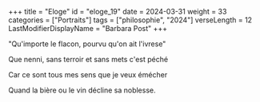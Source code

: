+++
title = "Eloge"
id = "eloge_19"
date = 2024-03-31
weight = 33
categories = ["Portraits"]
tags = ["philosophie", "2024"]
verseLength = 12
LastModifierDisplayName = "Barbara Post"
+++

"Qu'importe le flacon, pourvu qu'on ait l'ivrese"

Que nenni, sans terroir et sans mets c'est péché

Car ce sont tous mes sens que je veux émécher

Quand la bière ou le vin décline sa noblesse.
